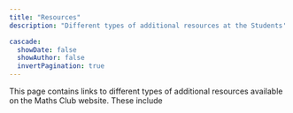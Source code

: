 ```yaml
---
title: "Resources"
description: "Different types of additional resources at the Students' Math Club at Indian Statistical Institute, Bangalore."

cascade:
  showDate: false
  showAuthor: false
  invertPagination: true
---
```


This page contains links to different types of additional resources available on the Maths Club website. These include

<!-- Articles/Notes (Mainly by Students)
Additional References and Books (as recommended by Professors and RS) -->
